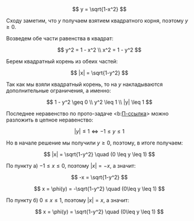 $$ y = \sqrt{1-x^2} $$

Сходу заметим, что $y$ получаем взятием квадратного корня, поэтому $y\geq 0$.

Возведем обе части равенства в квадрат:

$$ y^2 = 1 - x^2 \\ x^2 = 1 - y^2 $$

Берем квадратный корень из обеих частей:

$$ |x| = \sqrt{1-y^2} $$

Так как мы взяли квадратный корень, то на $y$ накладываются дополнительные ограничения, а именно:

$$ 1 - y^2 \geq 0 \\ y^2 \leq 1 \\ |y| \leq 1 $$

Последнее неравенство по прото-задаче <b:[П-ссылка](advanced/proto/common/simple-abs)> можно разложить в цепное неравенство:

$$ |y| \leq 1 \Leftrightarrow -1 \leq y \leq 1 $$

Но в начале решение мы получили $y\geq 0$, поэтому, в итоге получаем:

$$ |x| = \sqrt{1-y^2} \quad (0 \leq y \leq 1) $$

По пункту а) $-1\leq x \leq 0$, поэтому $|x| = -x$, а значит:

$$ -x = \sqrt{1-y^2} $$

$$ x = \phi(y) = -\sqrt{1-y^2} \quad (0\leq y \leq 1) $$

По пункту б) $0\leq x\leq 1$, поэтому $|x| = x$, а значит:

$$ x = \phi(y) = \sqrt{1-y^2} \quad (0\leq y \leq 1) $$